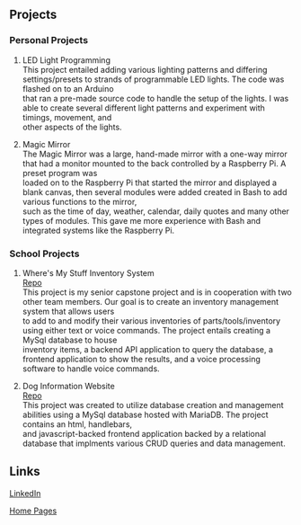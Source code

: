 ## Projects
### Personal Projects
1. LED Light Programming  
  This project entailed adding various lighting patterns and differing settings/presets to strands of programmable LED lights. The code was flashed on to an Arduino  
  that ran a pre-made source code to handle the setup of the lights. I was able to create several different light patterns and experiment with timings, movement, and  
  other aspects of the lights.
  
2. Magic Mirror  
  The Magic Mirror was a large, hand-made mirror with a one-way mirror that had a monitor mounted to the back controlled by a Raspberry Pi. A preset program was  
  loaded on to the Raspberry Pi that started the mirror and displayed a blank canvas, then several modules were added created in Bash to add various functions to the mirror,  
  such as the time of day, weather, calendar, daily quotes and many other types of modules. This gave me more experience with Bash and integrated systems like the Raspberry Pi.  
  
### School Projects
1. Where's My Stuff Inventory System  
  [Repo](https://github.com/friesemi/Where-s_My_Stuff)  
  This project is my senior capstone project and is in cooperation with two other team members. Our goal is to create an inventory management system that allows users   
  to add to and modify their various inventories of parts/tools/inventory using either text or voice commands. The project entails creating a MySql database to house  
  inventory items, a backend API application to query the database, a frontend application to show the results, and a voice processing software to handle voice commands.  
  
2. Dog Information Website  
  [Repo](https://github.com/friesemi/CS340FinalProject)  
  This project was created to utilize database creation and management abilities using a MySql database hosted with MariaDB. The project contains an html, handlebars,   
  and javascript-backed frontend application backed by a relational database that implments various CRUD queries and data management.  

## Links

[LinkedIn](https://www.linkedin.com/in/michael-friesen-99201/)

[Home Pages](./index.md)
